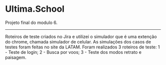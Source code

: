 # Ultima.School

Projeto final do modulo 6.
__________________________
Roteiros de teste criados no Jira e utilizei o simulador que é uma extenção do chrome, chamada simulador de celular.
As simulações dos casos de testes foram feitas no site da LATAM.
Foram realizados 3 roteiros de teste:
1 - Teste de login;
2 - Busca por voos;
3 - Teste dos modos retrato e paisagem.
